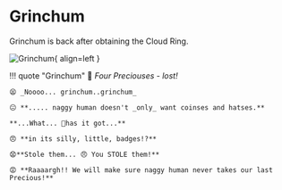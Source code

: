 # Grinchum

Grinchum is back after obtaining the Cloud Ring.

![Grinchum](/img/cloudring/grinchum.png){ align=left }

!!! quote "Grinchum"
	🥺 _Four Preciouses - lost!_

	😫 _Noooo... grinchum..grinchum_

	😐 **..... naggy human doesn't _only_ want coinses and hatses.**

	**...What... 🤨has it got...**

	😠 **in its silly, little, badges!?**

	😧**Stole them... 😠 You STOLE them!**

	😡 **Raaaargh!! We will make sure naggy human never takes our last Precious!**